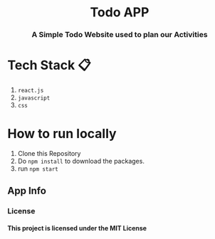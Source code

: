 <h1 align="center">Todo APP</h1>

<h3 align="center">A Simple Todo Website used to plan our Activities</h3>

# Tech Stack 📋
  
  1. `react.js`
  2. `javascript`
  3. `css`


# How to run locally 
  
  1. Clone this Repository
  2. Do `npm install` to download the packages.
  3. run `npm start`

## App Info

<h3>License</h3>

<h4>This project is licensed under the MIT License</h4>

  

